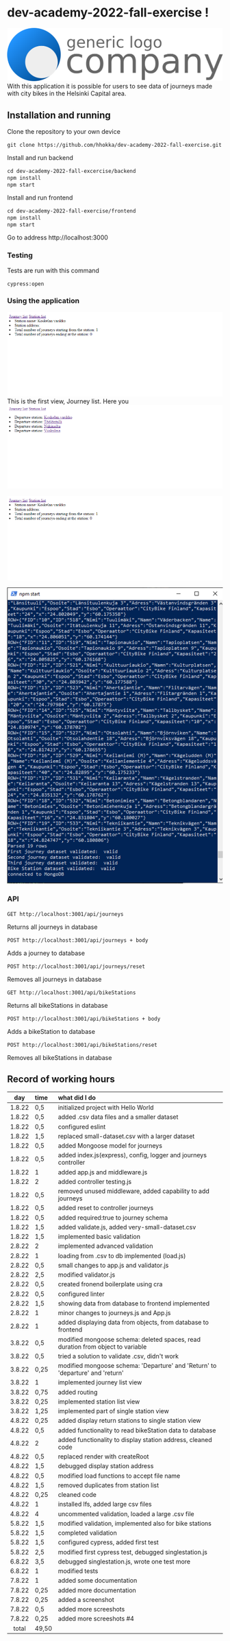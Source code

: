 # dev-academy-2022-fall-exercise !
![logo](https://raw.githubusercontent.com/hhokka/dev-academy-2022-fall-exercise/111dec7357e9309b79bbe22d60f7fe140a9feddd/readme/logo-generic.svg)
With this application it is possible for users to see data of journeys made with city bikes in the Helsinki Capital area. 

## Installation and running

Clone the repository to your own device
```
git clone https://github.com/hhokka/dev-academy-2022-fall-exercise.git
```
Install and run backend
```
cd dev-academy-2022-fall-excercise/backend
npm install
npm start
```
Install and run frontend
```
cd dev-academy-2022-fall-exercise/frontend
npm install
npm start
```
Go to address http://localhost:3000


### Testing

Tests are run with this command
```
cypress:open
```
### Using the application
![Journey list](https://github.com/hhokka/dev-academy-2022-fall-exercise/blob/main/readme/screenshot1.png?raw=true)
This is the first view, Journey list. Here you
![Station list](https://github.com/hhokka/dev-academy-2022-fall-exercise/blob/main/readme/screenshot2.png?raw=true)

![Single station](https://github.com/hhokka/dev-academy-2022-fall-exercise/blob/main/readme/screenshot3.png?raw=true)

![enter image description here](https://github.com/hhokka/dev-academy-2022-fall-exercise/blob/main/readme/screenshot4.png?raw=true)
### API

    GET http://localhost:3001/api/journeys
Returns all journeys in database
    
    POST http://localhost:3001/api/journeys + body
Adds a journey to database
    
    POST http://localhost:3001/api/journeys/reset
Removes all journeys in database
    
    GET http://localhost:3001/api/bikeStations
Returns all bikeStations in database
    
    POST http://localhost:3001/api/bikeStations + body
Adds a bikeStation to database
    
    POST http://localhost:3001/api/bikeStations/reset
Removes all bikeStations in database

## Record of working hours

| day   | time | what did I do|
| :----:|:-----| :-----|
| 1.8.22|   0,5| initialized project with Hello World|
| 1.8.22|   0,5| added .csv data files and a smaller dataset|
| 1.8.22|   0,5| configured eslint|
| 1.8.22|   1,5| replaced small-dataset.csv with a larger dataset|
| 1.8.22|   0,5| added Mongoose model for journeys|
| 1.8.22|   0,5| added index.js(express), config, logger and journeys controller|
| 1.8.22|     1| added app.js and middleware.js|
| 1.8.22|     2| added controller testing.js|
| 1.8.22| 	0,5| removed unused middleware, added capability to add journeys |
| 1.8.22|   0,5| added reset to controller journeys|
| 1.8.22|   0,5| added required:true to journey schema|
| 1.8.22| 	1,5| added validate.js, added very-small-dataset.csv|
| 1.8.22|   1,5| implemented basic validation  |
| 2.8.22| 	  2| implemented advanced validation|
| 2.8.22|     1| loading from .csv to db implemented (load.js)|
| 2.8.22|   0,5| small changes to app.js and validator.js|
| 2.8.22|	2,5| modified validator.js|
| 2.8.22|   0,5| created fronend boilerplate using cra|
| 2.8.22|   0,5| configured linter|
| 2.8.22|   1,5| showing data from database to frontend implemented|
| 2.8.22|     1| minor changes to journeys.js and App.js|
| 2.8.22|     1| added displaying data from objects, from database to frontend|
| 3.8.22|   0,5| modified mongoose schema: deleted spaces, read duration from object to variable|
| 3.8.22|	0,5| tried a solution to validate .csv, didn't work|
| 3.8.22|  0,25| modified mongoose schema: 'Departure' and 'Return' to 'departure' and 'return'|
| 3.8.22|	  1| implemented journey list view|
| 3.8.22|  0,75| added routing|
| 3.8.22|  0,25| implemented station list view|
| 3.8.22|  1,25| implemented part of single station view|
| 4.8.22|  0,25| added display return stations to single station view|
| 4.8.22|  0,5 | added functionality to read bikeStation data to database|
| 4.8.22|     2| added functionality to display station address, cleaned code|
| 4.8.22|   0,5| replaced render with createRoot|
| 4.8.22|   1,5| debugged display station address|
| 4.8.22|	0,5| modified load functions to accept file name|
| 4.8.22|   1,5| removed duplicates from station list|
| 4.8.22|  0,25| cleaned code|
| 4.8.22|     1| installed lfs, added large csv files|
| 4.8.22|     4| uncommented validation, loaded a large .csv file|
| 5.8.22|   1,5| modified validation, implemented also for bike stations|
| 5.8.22|   1,5| completed validation|
| 5.8.22|   1,5| configured cypress, added first test|
| 5.8.22|   2,5| modified first cypress test, debugged singlestation.js|
| 6.8.22|   3,5| debugged singlestation.js, wrote one test more|
| 6.8.22|     1| modified tests|
| 7.8.22|     1| added some documentation|
| 7.8.22|  0,25| added more documentation|
| 7.8.22|  0,25| added a screenshot|
| 7.8.22|   0,5| added more screeshots|
| 7.8.22|  0,25| added more screeshots #4|
| total | 49,50| | 

<!--stackedit_data:
eyJoaXN0b3J5IjpbODQzNjc5MjQ0LC0xMjgxNTcwNjQzLC0xNj
A4MTQ2Nzc5LDMzNjA1NjYxMywxODY0MjM0MDU0LDU2Mzc2NzA5
MCwtMTAzNTAxMTYxMSwxOTYzNzU2ODgzLDY0NTY3MzMxNywtMz
kzMDM3NDAzLDIwODUzMzUxNjAsLTIxMzMxNDg3ODIsMjA4OTg5
NTExNyw3MzA5OTgxMTZdfQ==
-->